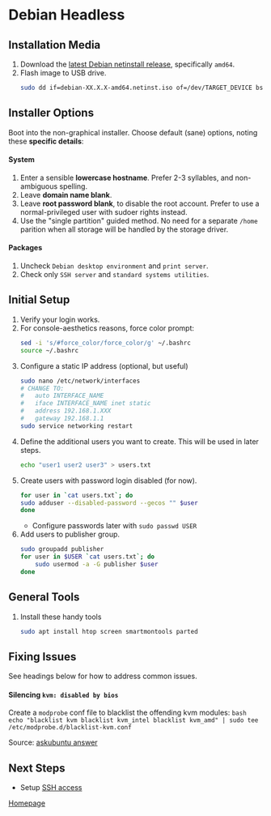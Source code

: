 # Debian Headless


## Installation Media

1. Download the [latest Debian netinstall release](https://www.debian.org/CD/netinst/), specifically `amd64`.
1. Flash image to USB drive.
    ```bash
    sudo dd if=debian-XX.X.X-amd64.netinst.iso of=/dev/TARGET_DEVICE bs=1M
    ```


## Installer Options

Boot into the non-graphical installer. Choose default (sane) options, noting these __specific details__:

#### System
1. Enter a sensible __lowercase hostname__. Prefer 2-3 syllables, and non-ambiguous spelling.
1. Leave __domain name blank__.
1. Leave __root password blank__, to disable the root account.  Prefer to use a normal-privileged user with sudoer rights instead.
1. Use the "single partition" guided method.  No need for a separate `/home` parition when all storage will be handled by the storage driver.

#### Packages
1. Uncheck `Debian desktop environment` and `print server`.
1. Check only `SSH server` and `standard systems utilities`.


## Initial Setup

1. Verify your login works.
1. For console-aesthetics reasons, force color prompt:
    ```bash
    sed -i 's/#force_color/force_color/g' ~/.bashrc
    source ~/.bashrc
    ```
1. Configure a static IP address (optional, but useful)
    ```bash
    sudo nano /etc/network/interfaces
    # CHANGE TO:
    #   auto INTERFACE_NAME
    #   iface INTERFACE_NAME inet static
    #   address 192.168.1.XXX
    #   gateway 192.168.1.1
    sudo service networking restart
    ```
1. Define the additional users you want to create.   This will be used in later steps.
    ```bash
    echo "user1 user2 user3" > users.txt
    ```
1. Create users with password login disabled (for now).
    ```bash
    for user in `cat users.txt`; do
    sudo adduser --disabled-password --gecos "" $user
    done
    ```
    * Configure passwords later with `sudo passwd USER`
1. Add users to publisher group.
    ```bash
    sudo groupadd publisher
    for user in $USER `cat users.txt`; do
        sudo usermod -a -G publisher $user
    done
    ```


## General Tools

1. Install these handy tools
    ```bash
    sudo apt install htop screen smartmontools parted
    ```


## Fixing Issues

See headings below for how to address common issues.

#### Silencing `kvm: disabled by bios`
Create a `modprobe` conf file to blacklist the offending kvm modules:
    ```bash
    echo "blacklist kvm
    blacklist kvm_intel
    blacklist kvm_amd" | sudo tee /etc/modprobe.d/blacklist-kvm.conf
    ```

Source: [askubuntu answer](https://askubuntu.com/a/312858)


## Next Steps

* Setup [SSH access](../services/01_SSH.md)


[Homepage](../README.md)
